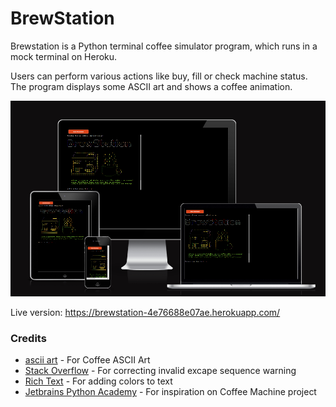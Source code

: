 # BrewStation 

Brewstation is a Python terminal coffee simulator program, which runs in a mock terminal on Heroku.

Users can perform various actions like buy, fill or check machine status. The program displays some ASCII art and shows a coffee animation. 

![Coffee Simulator Responsive Image](/readme-content/responsiveUI.png)

Live version: https://brewstation-4e76688e07ae.herokuapp.com/

### Credits
- [ascii art](https://ascii.co.uk/art/coffee) - For Coffee ASCII Art
- [Stack Overflow](https://stackoverflow.com/questions/52335970/how-to-fix-syntaxwarning-invalid-escape-sequence-in-python) - For correcting invalid excape sequence warning
- [Rich Text](https://pypi.org/project/rich/) - For adding colors to text
- [Jetbrains Python Academy](https://github.com/Flor91/jetbrains-python-academy/tree/master/Coffee%20Machine) - For inspiration on Coffee Machine project




